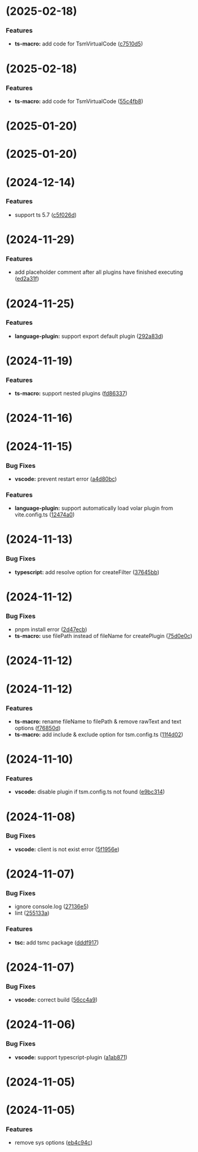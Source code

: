 # [](https://github.com/volarjs/starter/compare/v0.1.13...v) (2025-02-18)


### Features

* **ts-macro:** add code for TsmVirtualCode ([c7510d5](https://github.com/volarjs/starter/commit/c7510d5d9e164d4049b69c84e3361c66cfb1d065))



# [](https://github.com/volarjs/starter/compare/v0.1.13...v) (2025-02-18)


### Features

* **ts-macro:** add code for TsmVirtualCode ([55c4fb8](https://github.com/volarjs/starter/commit/55c4fb88420b4e1d99cfd070e62ca7ee5e887412))



# [](https://github.com/volarjs/starter/compare/v0.1.12...v) (2025-01-20)



# [](https://github.com/volarjs/starter/compare/v0.1.11...v) (2025-01-20)



# [](https://github.com/volarjs/starter/compare/v0.1.10...v) (2024-12-14)


### Features

* support ts 5.7 ([c5f026d](https://github.com/volarjs/starter/commit/c5f026d59abb52de82ec765866be9903ca42a527))



# [](https://github.com/volarjs/starter/compare/v0.1.9...v) (2024-11-29)


### Features

* add placeholder comment after all plugins have finished executing ([ed2a31f](https://github.com/volarjs/starter/commit/ed2a31ff0d5bdbf206cf1affa99ab56d176c40e8))



# [](https://github.com/volarjs/starter/compare/v0.1.8...v) (2024-11-25)


### Features

* **language-plugin:** support export default plugin ([292a83d](https://github.com/volarjs/starter/commit/292a83de3a1da356efe3d6af196865334fb96059))



# [](https://github.com/volarjs/starter/compare/v0.1.7...v) (2024-11-19)


### Features

* **ts-macro:** support nested plugins ([fd86337](https://github.com/volarjs/starter/commit/fd8633709a6d2bf0140f07b32763d541203d4dc2))



# [](https://github.com/volarjs/starter/compare/v0.1.6...v) (2024-11-16)



# [](https://github.com/volarjs/starter/compare/v0.1.5...v) (2024-11-15)


### Bug Fixes

* **vscode:** prevent restart error ([a4d80bc](https://github.com/volarjs/starter/commit/a4d80bc6f1e190bcaf47fa69b07944b9fd9c8919))


### Features

* **language-plugin:** support automatically load volar plugin from vite.config.ts ([12474a0](https://github.com/volarjs/starter/commit/12474a0b674ecd3a804aa8e3f3caab4740cafcf5))



# [](https://github.com/volarjs/starter/compare/v0.1.4...v) (2024-11-13)


### Bug Fixes

* **typescript:** add resolve option for createFilter ([37645bb](https://github.com/volarjs/starter/commit/37645bbcbce08caf3af311d4f9585dbc44c3f06c))



# [](https://github.com/volarjs/starter/compare/v0.1.3...v) (2024-11-12)


### Bug Fixes

* pnpm install error ([2d47ecb](https://github.com/volarjs/starter/commit/2d47ecbb40a70f3368c0dafa5ae3a56696bdad85))
* **ts-macro:** use filePath instead of fileName for createPlugin ([75d0e0c](https://github.com/volarjs/starter/commit/75d0e0c75143418b8015598587b2c5a6526b0664))



# [](https://github.com/volarjs/starter/compare/v0.1.2...v) (2024-11-12)



# [](https://github.com/volarjs/starter/compare/v0.1.1...v) (2024-11-12)


### Features

* **ts-macro:**  rename fileName to filePath & remove rawText and text options ([f76850d](https://github.com/volarjs/starter/commit/f76850d2b7eda90b66479cac5ebe1096d06f1226))
* **ts-macro:** add include & exclude option for tsm.config.ts ([11f4d02](https://github.com/volarjs/starter/commit/11f4d0259c494b215ffbc9a2469fc87ccebedcf3))



# [](https://github.com/volarjs/starter/compare/v0.1.0...v) (2024-11-10)


### Features

* **vscode:** disable plugin if tsm.config.ts not found ([e9bc314](https://github.com/volarjs/starter/commit/e9bc3142aa6cc7207afad219b533d072b1e34287))



# [](https://github.com/volarjs/starter/compare/v0.0.7...v) (2024-11-08)


### Bug Fixes

* **vscode:** client is not exist error ([5f1956e](https://github.com/volarjs/starter/commit/5f1956ef018fabaf2fbb9246f86512cc2098de8d))



# [](https://github.com/volarjs/starter/compare/v0.0.6...v) (2024-11-07)


### Bug Fixes

* ignore console.log ([27136e5](https://github.com/volarjs/starter/commit/27136e5ae2fe87a6241666d6a2923507d573de1f))
* lint ([255133a](https://github.com/volarjs/starter/commit/255133a7371da6353f290c9ca7c032624594053e))


### Features

* **tsc:** add tsmc package ([dddf917](https://github.com/volarjs/starter/commit/dddf9175aa7bcacb471e094c525b72d3bcd43b97))



# [](https://github.com/volarjs/starter/compare/v0.0.5...v) (2024-11-07)


### Bug Fixes

* **vscode:** correct build ([56cc4a9](https://github.com/volarjs/starter/commit/56cc4a9b56c01abff94f810ecd04b46fed4a5358))



# [](https://github.com/volarjs/starter/compare/v0.0.4...v) (2024-11-06)


### Bug Fixes

* **vscode:** support typescript-plugin ([a1ab871](https://github.com/volarjs/starter/commit/a1ab871bb3668d8a51a1d229815b8dbac7294cd8))



# [](https://github.com/volarjs/starter/compare/v0.0.3...v) (2024-11-05)



# [](https://github.com/volarjs/starter/compare/v0.0.2...v) (2024-11-05)


### Features

* remove sys options ([eb4c94c](https://github.com/volarjs/starter/commit/eb4c94c3f0ebdb16b3b4830b7fff447f10e98c28))



